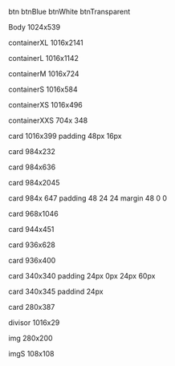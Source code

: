 btn
btnBlue
btnWhite
btnTransparent


Body 1024x539

containerXL 1016x2141

containerL 1016x1142

containerM 1016x724

containerS 1016x584

containerXS 1016x496

containerXXS 704x 348


card 1016x399 padding 48px 16px


card 984x232

card 984x636

card 984x2045

card 984x 647 padding 48 24 24 margin 48 0 0


card 968x1046


card 944x451


card 936x628


card 936x400


card 340x340 padding 24px 0px 24px 60px

card 340x345 paddind 24px


card 280x387


divisor 1016x29


img 280x200

imgS 108x108